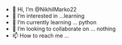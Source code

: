 - 👋 Hi, I’m @NikhilMarko22
- 👀 I’m interested in ...learning
- 🌱 I’m currently learning ... python
- 💞️ I’m looking to collaborate on ... nothing
- 📫 How to reach me ...

<!---
NikhilMarko22/NikhilMarko22 is a ✨ special ✨ repository because its `README.md` (this file) appears on your GitHub profile.
You can click the Preview link to take a look at your changes.
--->
